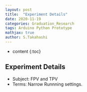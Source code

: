 ```yaml
---
layout: post
title:  "Experiment Details"
date: 2020-11-19
categories: Graduation_Research
tags: Arduino Python Prototype
mathjax: true
author: S.Takahashi
---
```


* content
{:toc}

## Experiment Details

- Subject: FPV and TPV
- Terms: Narrow Runnning settings.
